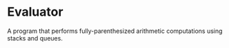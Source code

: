 # Evaluator
A program that performs fully-parenthesized arithmetic computations using stacks and queues.
